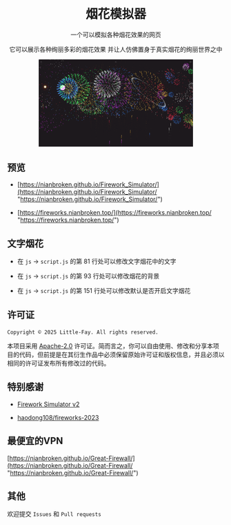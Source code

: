<div align="center">

# 烟花模拟器

一个可以模拟各种烟花效果的网页

它可以展示各种绚丽多彩的烟花效果 并让人仿佛置身于真实烟花的绚丽世界之中

<img src="./Image_Preview.png" alt="主界面" style="zoom:35%;" />

</div>

## 预览

- [https://nianbroken.github.io/Firework_Simulator/](https://nianbroken.github.io/Firework_Simulator/ "https://nianbroken.github.io/Firework_Simulator/")

- [https://fireworks.nianbroken.top/](https://fireworks.nianbroken.top/ "https://fireworks.nianbroken.top/")

## 文字烟花

- 在 `js` → `script.js` 的第 81 行处可以修改文字烟花中的文字

- 在 `js` → `script.js` 的第 93 行处可以修改烟花的背景

- 在 `js` → `script.js` 的第 151 行处可以修改默认是否开启文字烟花

## 许可证

`Copyright © 2025 Little-Fay. All rights reserved.`

本项目采用 [Apache-2.0](https://www.apache.org/licenses/LICENSE-2.0 "Apache-2.0") 许可证。简而言之，你可以自由使用、修改和分享本项目的代码，但前提是在其衍生作品中必须保留原始许可证和版权信息，并且必须以相同的许可证发布所有修改过的代码。

## 特别感谢

- [Firework Simulator v2](https://codepen.io/MillerTime/pen/XgpNwb)

- [haodong108/fireworks-2023](https://gitee.com/haodong108/fireworks-2023 "haodong108/fireworks-2023")

## 最便宜的VPN

[https://nianbroken.github.io/Great-Firewall/](https://nianbroken.github.io/Great-Firewall/ "https://nianbroken.github.io/Great-Firewall/")

## 其他

欢迎提交 `Issues` 和 `Pull requests`

